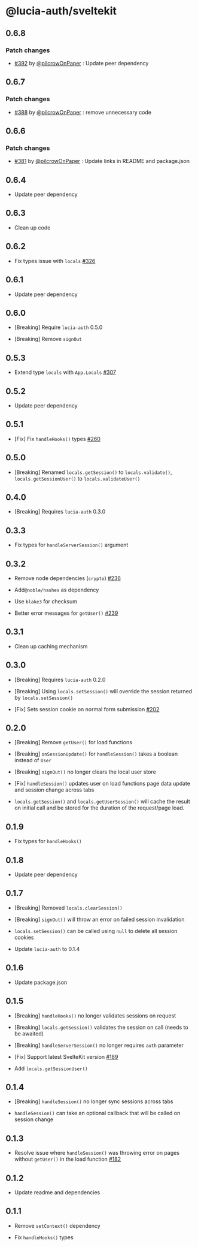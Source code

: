 # @lucia-auth/sveltekit

## 0.6.8

### Patch changes

- [#392](https://github.com/pilcrowOnPaper/lucia/pull/392) by [@pilcrowOnPaper](https://github.com/pilcrowOnPaper) : Update peer dependency

## 0.6.7

### Patch changes

- [#388](https://github.com/pilcrowOnPaper/lucia/pull/388) by [@pilcrowOnPaper](https://github.com/pilcrowOnPaper) : remove unnecessary code

## 0.6.6

### Patch changes

- [#381](https://github.com/pilcrowOnPaper/lucia/pull/381) by [@pilcrowOnPaper](https://github.com/pilcrowOnPaper) : Update links in README and package.json

## 0.6.4

- Update peer dependency

## 0.6.3

- Clean up code

## 0.6.2

- Fix types issue with `locals` [#326](https://github.com/pilcrowOnPaper/lucia/issues/326)

## 0.6.1

- Update peer dependency

## 0.6.0

- [Breaking] Require `lucia-auth` 0.5.0

- [Breaking] Remove `signOut`

## 0.5.3

- Extend type `locals` with `App.Locals` [#307](https://github.com/pilcrowOnPaper/lucia/issues/307)

## 0.5.2

- Update peer dependency

## 0.5.1

- [Fix] Fix `handleHooks()` types [#260](https://github.com/pilcrowOnPaper/lucia/issues/260)

## 0.5.0

- [Breaking] Renamed `locals.getSession()` to `locals.validate()`, `locals.getSessionUser()` to `locals.validateUser()`

## 0.4.0

- [Breaking] Requires `lucia-auth` 0.3.0

## 0.3.3

- Fix types for `handleServerSession()` argument

## 0.3.2

- Remove node dependencies (`crypto`) [#236](https://github.com/pilcrowOnPaper/lucia/issues/236)

- Add`@noble/hashes` as dependency

- Use `blake3` for checksum

- Better error messages for `getUser()` [#239](https://github.com/pilcrowOnPaper/lucia/issues/239)

## 0.3.1

- Clean up caching mechanism

## 0.3.0

- [Breaking] Requires `lucia-auth` 0.2.0

- [Breaking] Using `locals.setSession()` will override the session returned by `locals.setSession()`

- [Fix] Sets session cookie on normal form submission [#202](https://github.com/pilcrowOnPaper/lucia/issues/202)

## 0.2.0

- [Breaking] Remove `getUser()` for load functions

- [Breaking] `onSessionUpdate()` for `handleSession()` takes a boolean instead of `User`

- [Breaking] `signOut()` no longer clears the local user store

- [Fix] `handleSession()` updates user on load functions page data update and session change across tabs

- `locals.getSession()` and `locals.getUserSession()` will cache the result on initial call and be stored for the duration of the request/page load.

## 0.1.9

- Fix types for `handleHooks()`

## 0.1.8

- Update peer dependency

## 0.1.7

- [Breaking] Removed `locals.clearSession()`

- [Breaking] `signOut()` will throw an error on failed session invalidation

- `locals.setSession()` can be called using `null` to delete all session cookies

- Update `lucia-auth` to 0.1.4

## 0.1.6

- Update package.json

## 0.1.5

- [Breaking] `handleHooks()` no longer validates sessions on request

- [Breaking] `locals.getSession()` validates the session on call (needs to be awaited)

- [Breaking] `handleServerSession()` no longer requires `auth` parameter

- [Fix] Support latest SvelteKit version [#189](https://github.com/pilcrowOnPaper/lucia/issues/189)

- Add `locals.getSessionUser()`

## 0.1.4

- [Breaking] `handleSession()` no longer sync sessions across tabs

- `handleSession()` can take an optional callback that will be called on session change

## 0.1.3

- Resolve issue where `handleSession()` was throwing error on pages without `getUser()` in the load function [#182](https://github.com/pilcrowOnPaper/lucia/issues/182#issuecomment-1296033717)

## 0.1.2

- Update readme and dependencies

## 0.1.1

- Remove `setContext()` dependency

- Fix `handleHooks()` types

